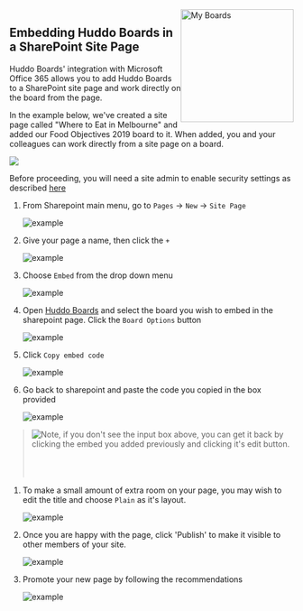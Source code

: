 <img style="float: right" src="/assets/images/boards-logo.jpg" width="200" alt="My Boards" />

## Embedding Huddo Boards in a SharePoint Site Page

Huddo Boards' integration with Microsoft Office 365 allows you to add Huddo Boards to a SharePoint site page and work directly on the board from the page.

In the example below, we've created a site page called "Where to Eat in Melbourne" and added our Food Objectives 2019 board to it. When added, you and your colleagues can work directly from a site page on a board.

![](/assets/boards/sharepoint1.PNG)


Before proceeding, you will need a site admin to enable security settings as described [here](/boards/msgraph/sharepoint_admin/)


1. From Sharepoint main menu, go to `Pages` -> `New` -> `Site Page`

      ![example](/assets/msgraph/sharepoint1.png)


1. Give your page a name, then click the `+`

      ![example](/assets/msgraph/sharepoint2.png)

1. Choose `Embed` from the drop down menu

      ![example](/assets/msgraph/sharepoint3.png)

1. Open [Huddo Boards](https://boards.huddo.com/auth/signin) and select the board you wish to embed in the sharepoint page.  Click the `Board Options` button

      ![example](/assets/msgraph/sharepoint4.png)

1. Click `Copy embed code`

      ![example](/assets/msgraph/sharepoint5.png)

1. Go back to sharepoint and paste the code you copied in the box provided

      ![example](/assets/msgraph/sharepoint6.png)

> <img style="float: left;" src="/assets/msgraph/sharepoint6.5.png" /> Note, if you don't see the input box above, you can get it back by clicking the embed you added previously and clicking it's edit button. <br><br><br><br>

1. To make a small amount of extra room on your page, you may wish to edit the title and choose `Plain` as it's layout.

      ![example](/assets/msgraph/sharepoint7.png)

1. Once you are happy with the page, click 'Publish' to make it visible to other members of your site.

      ![example](/assets/msgraph/sharepoint8.png)

1. Promote your new page by following the recommendations

      ![example](/assets/msgraph/sharepoint9.png)

